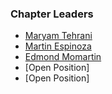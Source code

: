### Chapter Leaders
* [Maryam Tehrani](mailto:maryam.tehrani@owasp.org)
* [Martin Espinoza](mailto:martin.espinoza@owasp.org)
* [Edmond Momartin](mailto:edmond.momartin@owasp.org)
* [Open Position]
* [Open Position]

